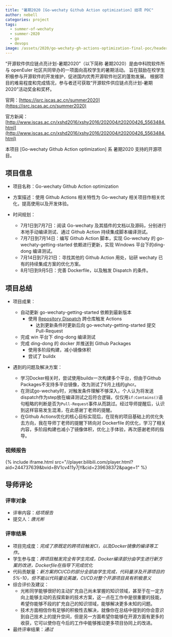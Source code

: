 ```yaml
---
title: "暑期2020 [Go-wechaty Github Action optimization] 结项 POC"
author: nebell
categories: project
tags:
  - summer-of-wechaty
  - summer-2020
  - go
  - devops
image: /assets/2020/go-wechaty-gh-actions-optimization-final-poc/header.webp
---
```


“开源软件供应链点亮计划-暑期2020”（以下简称 暑期2020）是由中科院软件所与 openEuler 社区共同举办的一项面向高校学生的暑期活动。
旨在鼓励在校学生积极参与开源软件的开发维护，促进国内优秀开源软件社区的蓬勃发展。
根据项目的难易程度和完成情况，参与者还可获取“开源软件供应链点亮计划-暑期2020”活动奖金和奖杯。

官网：[https://isrc.iscas.ac.cn/summer2020](https://isrc.iscas.ac.cn/summer2020)

官方新闻：[http://www.iscas.ac.cn/xshd2016/xshy2016/202004/t20200426_5563484.html](http://www.iscas.ac.cn/xshd2016/xshy2016/202004/t20200426_5563484.html)

本项目 [Go-wechaty Github Action optimization] 系 暑期2020 支持的开源项目。

## 项目信息

- 项目名称：Go-wechaty Github Action optimization

- 方案描述：使用 Github Actions 相关特性为 Go-wechaty 相关项目作相关优化，提高使用以及开发体验。

- 时间规划：
  - 7月1日到7月7日：阅读 Go-wechaty 及其插件的文档以及源码，分别进行本地手动编译测试、通过 Github Action 持续集成脚本编译测试。
  - 7月7日到7月14日：编写 Github Action 脚本，实现 Go-wechaty 的 go-wechaty-getting-started 依赖进行更新，实现 Windows 平台下的ding-dong 编译测试。
  - 7月14日到7月21日：寻找其他的 Github Action 用处，钻研 wechaty 已有的持续集成方案的优化方案。
  - 8月1日到9月5日：完善 Dockerfile，以及触发 Dispatch 的条件。

## 项目总结

- 项目成果：
  - 自动更新 go-wechaty-getting-started 依赖到最新版本
    - 使用 [Repository Dispatch](https://docs.github.com/en/free-pro-team@latest/actions/reference/events-that-trigger-workflows#repository_dispatch) 跨仓库触发 Actions
      - 达到更新条件时更新后向 go-wechaty-getting-started 提交 Pull-Request
  - 完成 win 平台下 ding-dong 编译测试
  - 完成 ding-dong 的 docker 并推送到 Github Packages
    - 使用多阶段构建，减小镜像体积
    - 尝试了 buildx

- 遇到的问题及解决方案：
  - 学习Docker相关时，尝试使用buildx一次构建多个平台，但由于Github Packages不支持多平台镜像，改为测试了9月上线的ghcr。
  - 在测试go-wechaty时，对触发条件理解不够深入，个人认为将发送dispatch作为step放在编译测试之后符合逻辑，仅仅用`if:Contains()`语句粗略的判断是否为`Pull-Request`事件从而跳过。经过导师提醒后，认识到这样容易发生混淆，在此感谢丁老师的提醒。
  - 在Github Actions优化的核心目标实现后，在现有的项目基础上的优化失去方向，我在导师丁老师的提醒下转向对 Dockerfile 的优化，学习了相关内容，多阶段构建也减小了镜像体积，优化上手体验，再次感谢老师的指导。

### 视频报告

{% include iframe.html src="//player.bilibili.com/player.html?aid=244737639&bvid=BV1cv411y7jY&cid=239638372&page=1" %}

## 导师评论

### 评审对象

- 评审内容：*结项报告*
- 提交人：*唐光彬*

### 评审结果

- 项目完成度：*完成了原既定的跨项目触发CI，以及Docker镜像的编译等工作。*
- 学生参与度：*跨项目触发完全有学生完成，Docker编译部分由学生进行新方案的改进，Dockerfile在指导下完成优化*
- 代码贡献量：*新方案的CI/CD的部分全部由学生完成，代码量涉及开源项目的5%-10，但不能以代码量论英雄，CI/CD对整个开源项目具有积极意义*
- 综合评价及建议：
  - 光彬同学能够很好的主动扩充自己尚未掌握的知识领域，甚至于在一定方向上能够主动的去探索新的技术方案，这一点在工作中是很重要的技能，希望你能够不段的扩充自己的知识领域，能够解决更多未知的问题。
  - 技术方面相信你有足够的积极性去解决，就像你在总结中提到的你会意识到自己技术上的提升空间，但是另一方面希望你能够在开源方面有更多的收获，它可以使你在今后的工作中能够推动更多项目协同上的改进。
- 最终评审结果：*通过*
